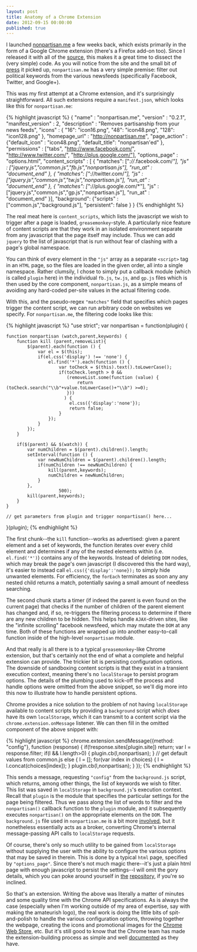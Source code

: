 ```yaml
---
layout: post
title: Anatomy of a Chrome Extension
date: 2012-09-15 00:00:00
published: true
---
```


I launched [nonpartisan.me][1] a few weeks back, which exists
primarily in the form of a Google Chrome extension (there's a Firefox
add-on too).  Since I released it with all of the [source][2], this
makes it a great time to dissect the (very simple) code.  As you will
notice from the site and the small bit of [press][5] it picked up,
`nonpartisan.me` has a very simple premise: filter out political
keywords from the various newsfeeds (specifically Facebook, Twitter,
and Google+).

This was my first attempt at a Chrome extension, and it's surprisingly
straightforward.  All such extensions require a `manifest.json`, which
looks like this for `nonpartisan.me`:

{% highlight javascript %}
{
    "name"             : "nonpartisan.me",
    "version"          : "0.2.1",
    "manifest_version" : 2,
    "description"      : "Removes partisanship from your news feeds",
    "icons"            : { "16": "icon16.png",
                           "48": "icon48.png",
                          "128": "icon128.png" },
    "homepage_url"     : "http://nonpartisan.me",
    "page_action"      : {"default_icon" : "icon48.png",
                          "default_title": "nonpartisan'ed" },
    "permissions"      : ["tabs",
                          "http://www.facebook.com/",
                          "http://www.twitter.com/",
                          "http://plus.google.com/"],
    "options_page"     : "options.html",
    "content_scripts"  : [
    {
        "matches": ["*://*.facebook.com/*"],
        "js"     : ["jquery.js","common.js","fb.js","nonpartisan.js"],
        "run_at" : "document_end"
    },
    {
        "matches": ["*://twitter.com/*"],
        "js"     : ["jquery.js","common.js","tw.js","nonpartisan.js"],
        "run_at" : "document_end"
    },
    {
        "matches": ["*://plus.google.com/*"],
        "js"     : ["jquery.js","common.js","gp.js","nonpartisan.js"],
        "run_at" : "document_end"
    }],
    "background": {"scripts"   : ["common.js","background.js"],
                   "persistent": false }
}
{% endhighlight %}

The real meat here is `content_scripts`, which lists the javascript we
wish to trigger after a page is loaded, `greasemonkey`-style.  A
particularly nice feature of content scripts are that they work in an
isolated environment separate from any javascript that the page itself
may include.  Thus we can add `jquery` to the list of javascript that
is run without fear of clashing with a page's global namespace.

You can think of every element in the `"js"` array as a separate
`<script>` tag in an `HTML` page, so the files are loaded in the given
order, all into a single namespace.  Rather clumsily, I chose to
simply put a callback module (which is called `plugin` here) in the
individual `fb.js`, `tw.js`, and `gp.js` files which is then used by
the core component, `nonpartisan.js`, as a simple means of avoiding
any hard-coded per-site values in the actual filtering code.

With this, and the pseudo-regex `"matches"` field that specifies which
pages trigger the content script, we can run arbitrary code on
websites we specify.  For `nonpartisan.me`, the filtering code looks
like this:

{% highlight javascript %}
"use strict";
var nonpartisan = function(plugin) {

    function nonpartisan (watch,parent,keywords) {
        function kill (parent,removeList){
            $(parent).each(function () {
                var el = $(this);
                if(el.css('display') !== 'none') {
                    el.find('*').each(function () {
                        var toCheck = $(this).text().toLowerCase();
                        if(toCheck.length > 0 &&
                           (removeList.some(function (value) {
                               return (toCheck.search("\\b"+value.toLowerCase()+"\\b") >=0);
                           }))
                          ) {
                            el.css({'display':'none'});
                            return false;
                        }
                    });
                }
            });
        }

        if($(parent) && $(watch)) {
            var numChildren = $(parent).children().length;
            setInterval(function () {
                var newNumChildren = $(parent).children().length;
                if(numChildren !== newNumChildren) {
                    kill(parent,keywords);
                    numChildren = newNumChildren;
                }
            },
                        500);
            kill(parent,keywords);
        }
    }

    // get parameters from plugin and trigger nonpartisan() here...

}(plugin);
{% endhighlight %}

The first chunk--the `kill` function--works as advertised: given a
parent element and a set of keywords, the function iterates over every
child element and determines if any of the nested elements within
(i.e. `el.find('*')`) contains any of the keywords.  Instead of
deleting `DOM` nodes, which may break the page's own javascript (I
discovered this the hard way), it's easier to instead call
`el.css({'display':'none});` to simply hide unwanted elements.  For
efficiency, the `forEach` terminates as soon any any nested child
returns a match, potentially saving a small amount of needless
searching.

The second chunk starts a timer (if indeed the parent is even found on
the current page) that checks if the number of children of the parent
element has changed and, if so, re-triggers the filtering process to
determine if there are any new children to be hidden.  This helps
handle `AJAX`-driven sites, like the "infinite scrolling" facebook
newsfeed, which may mutate the `DOM` at any time.  Both of these
functions are wrapped up into another easy-to-call function inside of
the high-level `nonpartisan` module.

And that really is all there is to a typical `greasemonkey`-like
Chrome extension, but that's certainly not the end of what a complete
and helpful extension can provide.  The trickier bit is persisting
configuration options.  The downside of sandboxing content scripts is
that they exist in a transient execution context, meaning there's no
`localStorage` to persist program options.  The details of the
plumbing used to kick-off the process and handle options were omitted
from the above snippet, so we'll dig more into this now to illustrate
how to handle persistent options.

Chrome provides a nice solution to the problem of not having
`localStorage` available to content scripts by providing a
`background` script which *does* have its own `localStorage`, which it
can transmit to a content script via the `chrome.extension.onMessage`
listener.  We can then fill in the omitted component of the above
snippet with:

{% highlight javascript %}
chrome.extension.sendMessage({method: "config"}, function (response) {
    if(!response.sites[plugin.site]) return;
    var l = response.filter;
    if(l && l.length>0) {
        plugin.cb(l,nonpartisan);
    }
    // get default values from common.js
    else {
        l = [];
        for(var index in choices) {
            l = l.concat(choices[index]);
        }
        plugin.cb(l,nonpartisan);
    }
});
{% endhighlight %}

This sends a message, requesting `"config"` from the `background.js`
script, which returns, among other things, the list of keywords we
wish to filter.  This list was saved in `localStorage` in
`background.js`'s execution context.  Recall that `plugin` is the
module that specifies the particular settings for the page being
filtered.  Thus we pass along the list of words to filter and the
`nonpartisan()` callback function to the `plugin` module, and it
subsequently executes `nonpartisan()` on the appropriate elements on
the `DOM`.  The `background.js` file used in `nonpartisan.me` is a bit
more [involved][4], but it nonetheless essentially acts as a broker,
converting Chrome's internal message-passing API calls to
`localStorage` requests.

Of course, there's only so much utility to be gained from
`localStorage` without supplying the user with the ability to
configure the various options that may be saved in therein.  This is
done by a typical `html` page, specified by `"options_page"`.  Since
there's not much magic there--it's just a plain html page with enough
javascript to persist the settings--I will omit the gory details,
which you can poke around yourself in [the][3] [repository][4], if
you're so inclined.

So that's an extension.  Writing the above was literally a matter of
minutes and some quality time with the Chrome API specifications.  As
is always the case (especially when I'm working outside of my area of
expertise, say with making the amateurish logo), the real work is
doing the little bits of spit-and-polish to handle the various
configuration options, throwing together the webpage, creating the
icons and promotional images for the [Chrome Web Store][6], etc.  But
it's still good to know that the Chrome team has made the
extension-building process as simple and well [documented][7] as they
have.

[1]: http://nonpartisan.me
[2]: https://github.com/malloc47/nonpartisan.me
[3]: https://github.com/malloc47/nonpartisan.me/blob/master/chrome/options.js
[4]: https://github.com/malloc47/nonpartisan.me/blob/master/chrome/background.js
[5]: http://www.charlestoncitypaper.com/charleston/sick-of-politics-on-facebook-try-this-browser-tool/Content?oid=4153447
[6]: https://chrome.google.com/webstore/detail/ninebcppidndhampaggnjbijpacoadgg
[7]: http://developer.chrome.com/extensions/docs.html
